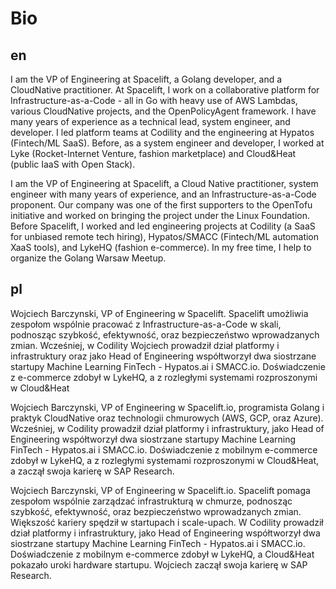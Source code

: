 # Bio

## en

I am the VP of Engineering at Spacelift, a Golang developer, and a CloudNative practitioner. At Spacelift, I work on a collaborative platform for Infrastructure-as-a-Code - all in Go with heavy use of AWS Lambdas, various CloudNative projects, and the OpenPolicyAgent framework. I have many years of experience as a technical lead, system engineer, and developer. I led platform teams at Codility and the engineering at Hypatos (Fintech/ML SaaS). Before, as a system engineer and developer, I worked at Lyke (Rocket-Internet Venture, fashion marketplace) and Cloud&Heat (public IaaS with Open Stack).

I am the VP of Engineering at Spacelift, a Cloud Native practitioner, system engineer with many years of experience, and an Infrastructure-as-a-Code proponent. Our company was one of the first supporters to the OpenTofu initiative and worked on bringing the project under the Linux Foundation. Before Spacelift, I worked and led engineering projects at Codility (a SaaS for unbiased remote tech hiring), Hypatos/SMACC (Fintech/ML automation XaaS tools), and LykeHQ (fashion e-commerce). In my free time, I help to organize the Golang Warsaw Meetup.

## pl

Wojciech Barczynski, VP of Engineering w Spacelift. Spacelift umożliwia zespołom wspólnie pracować z Infrastructure-as-a-Code w skali, podnosząc szybkość, efektywność, oraz bezpieczeństwo wprowadzanych zmian. Wcześniej, w Codility Wojciech prowadził dział platformy i infrastruktury oraz jako Head of Engineering współtworzył dwa siostrzane startupy Machine Learning FinTech - Hypatos.ai i SMACC.io. Doświadczenie z e-commerce zdobył w LykeHQ, a z rozległymi systemami rozproszonymi w Cloud&Heat

Wojciech Barczynski, VP of Engineering w Spacelift.io, programista Golang i praktyk CloudNative oraz technologii chmurowych (AWS, GCP, oraz Azure). Wcześniej, w Codility prowadził dział platformy i infrastruktury, jako Head of Engineering współtworzył dwa siostrzane startupy Machine Learning FinTech - Hypatos.ai i SMACC.io. Doświadczenie z mobilnym e-commerce zdobył w LykeHQ, a z rozległymi systemami rozproszonymi w Cloud&Heat, a zaczął swoja karierę w SAP Research.

Wojciech Barczynski, VP of Engineering w Spacelift.io. Spacelift pomaga zespołom wspólnie zarządzać infrastrukturą w chmurze, podnosząc szybkość, efektywność, oraz bezpieczeństwo wprowadzanych zmian. Większość kariery spędził w startupach i scale-upach. W Codility prowadził dział platformy i infrastruktury, jako Head of Engineering współtworzył dwa siostrzane startupy Machine Learning FinTech - Hypatos.ai i SMACC.io. Doświadczenie z mobilnym e-commerce zdobył w LykeHQ, a Cloud&Heat pokazało uroki hardware startupu. Wojciech zaczął swoja karierę w SAP Research.
